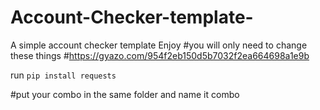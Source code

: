 # Account-Checker-template-
A simple account checker template Enjoy 
#you will only need to change these things 
#https://gyazo.com/954f2eb150d5b7032f2ea664698a1e9b

run 
`pip install requests`

#put your combo in the same folder and name it combo
